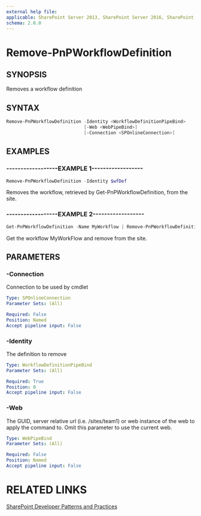 ```yaml
---
external help file:
applicable: SharePoint Server 2013, SharePoint Server 2016, SharePoint Online
schema: 2.0.0
---
```

# Remove-PnPWorkflowDefinition

## SYNOPSIS
Removes a workflow definition

## SYNTAX 

```powershell
Remove-PnPWorkflowDefinition -Identity <WorkflowDefinitionPipeBind>
                             [-Web <WebPipeBind>]
                             [-Connection <SPOnlineConnection>]
```

## EXAMPLES

### ------------------EXAMPLE 1------------------
```powershell
Remove-PnPWorkflowDefinition -Identity $wfDef
```

Removes the workflow, retrieved by Get-PnPWorkflowDefinition, from the site.

### ------------------EXAMPLE 2------------------
```powershell
Get-PnPWorkflowDefinition -Name MyWorkflow | Remove-PnPWorkflowDefinition
```

Get the workflow MyWorkFlow and remove from the site.

## PARAMETERS

### -Connection
Connection to be used by cmdlet

```yaml
Type: SPOnlineConnection
Parameter Sets: (All)

Required: False
Position: Named
Accept pipeline input: False
```

### -Identity
The definition to remove

```yaml
Type: WorkflowDefinitionPipeBind
Parameter Sets: (All)

Required: True
Position: 0
Accept pipeline input: False
```

### -Web
The GUID, server relative url (i.e. /sites/team1) or web instance of the web to apply the command to. Omit this parameter to use the current web.

```yaml
Type: WebPipeBind
Parameter Sets: (All)

Required: False
Position: Named
Accept pipeline input: False
```

# RELATED LINKS

[SharePoint Developer Patterns and Practices](http://aka.ms/sppnp)